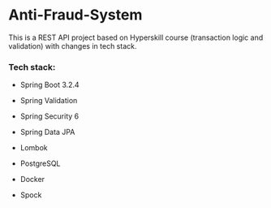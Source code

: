 # Anti-Fraud-System

This is a REST API project based on Hyperskill course (transaction logic and validation) 
with changes in tech stack.

### Tech stack:
- Spring Boot 3.2.4
- Spring Validation
- Spring Security 6
- Spring Data JPA
- Lombok
- PostgreSQL

- Docker
- Spock





